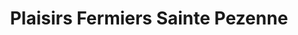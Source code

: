 ---
title: "Plaisirs Fermiers Sainte Pezenne"
url: /niort/plaisirs-fermiers-sainte-pezenne/
shop: Lebensmittel
---